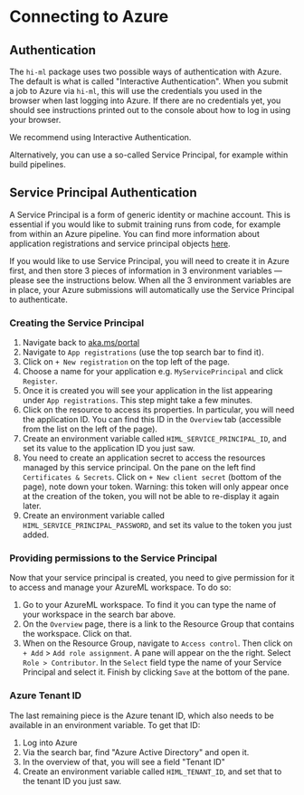 # Connecting to Azure

## Authentication

The `hi-ml` package uses two possible ways of authentication with Azure. 
The default is what is called "Interactive Authentication". When you submit a job to Azure via `hi-ml`, this will
use the credentials you used in the browser when last logging into Azure. If there are no credentials yet, you should
see instructions printed out to the console about how to log in using your browser.

We recommend using Interactive Authentication. 

Alternatively, you can use a so-called Service Principal, for example within build pipelines. 


## Service Principal Authentication

A Service Principal is a form of generic identity or machine account. This is essential if you would like to submit
training runs from code, for example from within an Azure pipeline. You can find more information about application registrations and service principal objects
[here](https://docs.microsoft.com/en-us/azure/active-directory/develop/app-objects-and-service-principals).

If you would like to use Service Principal, you will need to create it in Azure first, and then store 3 pieces
of information in 3 environment variables — please see the instructions below. When all the 3 environment variables are in place, 
your Azure submissions will automatically use the Service Principal to authenticate.


### Creating the Service Principal

 1. Navigate back to [aka.ms/portal](https://aka.ms/portal)
 1. Navigate to `App registrations` (use the top search bar to find it).
 1. Click on `+ New registration` on the top left of the page.
 1. Choose a name for your application e.g. `MyServicePrincipal` and click `Register`.
 1. Once it is created you will see your application in the list appearing under `App registrations`. This step might take 
 a few minutes. 
 1. Click on the resource to access its properties. In particular, you will need the application ID. 
 You can find this ID in the `Overview` tab (accessible from the list on the left of the page). 
 1. Create an environment variable called `HIML_SERVICE_PRINCIPAL_ID`, and set its value to the application ID you 
 just saw.
 1. You need to create an application secret to access the resources managed by this service principal. 
 On the pane on the left find `Certificates & Secrets`. Click on `+ New client secret` (bottom of the page), note down your token. 
 Warning: this token will only appear once at the creation of the token, you will not be able to re-display it again later. 
 1. Create an environment variable called `HIML_SERVICE_PRINCIPAL_PASSWORD`, and set its value to the token you just
 added.

### Providing permissions to the Service Principal
Now that your service principal is created, you need to give permission for it to access and manage your AzureML workspace. 
To do so:
1. Go to your AzureML workspace. To find it you can type the name of your workspace in the search bar above.
1. On the `Overview` page, there is a link to the Resource Group that contains the workspace. Click on that.
1. When on the Resource Group, navigate to `Access control`. Then click on `+ Add` > `Add role assignment`. A pane will appear on the
 the right. Select `Role > Contributor`. In the `Select` field type the name
of your Service Principal and select it. Finish by clicking `Save` at the bottom of the pane.
 
 
### Azure Tenant ID
The last remaining piece is the Azure tenant ID, which also needs to be available in an environment variable. To get
that ID:
1. Log into Azure
1. Via the search bar, find "Azure Active Directory" and open it.
1. In the overview of that, you will see a field "Tenant ID"
1. Create an environment variable called `HIML_TENANT_ID`, and set that to the tenant ID you just saw.

